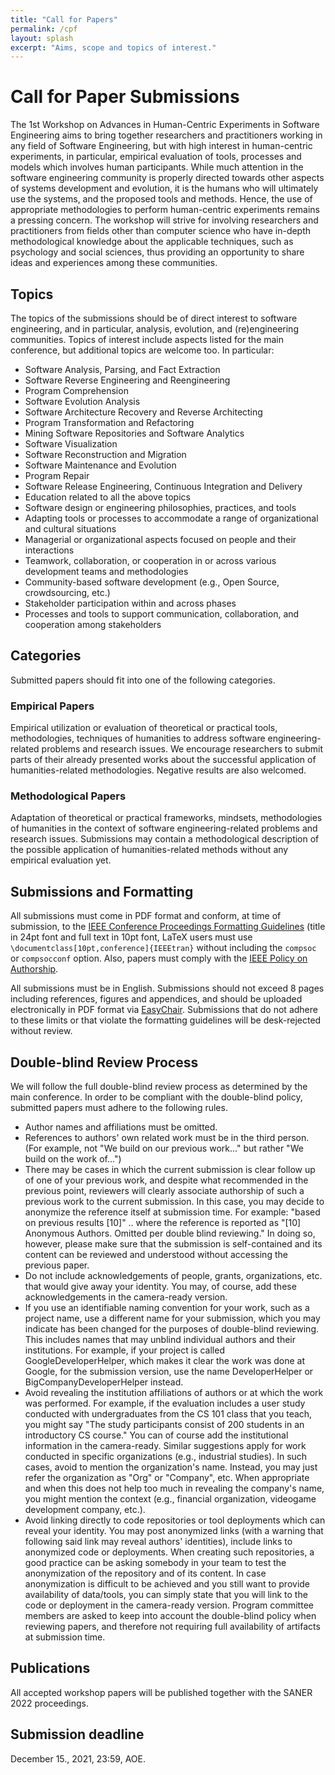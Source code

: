 ```yaml
---
title: "Call for Papers"
permalink: /cpf
layout: splash
excerpt: "Aims, scope and topics of interest."
---
```


# Call for Paper Submissions

The 1st Workshop on Advances in Human-Centric Experiments in Software Engineering aims to bring together researchers and practitioners working in any field of Software Engineering, but with high interest in human-centric experiments, in particular, empirical evaluation of tools, processes and models which involves human participants. While much attention in the software engineering community is properly directed towards other aspects of systems development and evolution, it is the humans who will ultimately use the systems, and the proposed tools and methods. Hence, the use of appropriate methodologies to perform human-centric experiments remains a pressing concern. The workshop will strive for involving researchers and practitioners from fields other than computer science who have in-depth methodological knowledge about the applicable techniques, such as psychology and social sciences, thus providing an opportunity to share ideas and experiences among these communities.

## Topics

The topics of the submissions should be of direct interest to software engineering, and in particular, analysis, evolution, and (re)engineering communities.
Topics of interest include aspects listed for the main conference, but additional topics are welcome too. In particular:

+ Software Analysis, Parsing, and Fact Extraction
+ Software Reverse Engineering and Reengineering
+ Program Comprehension
+ Software Evolution Analysis
+ Software Architecture Recovery and Reverse Architecting
+ Program Transformation and Refactoring
+ Mining Software Repositories and Software Analytics
+ Software Visualization
+ Software Reconstruction and Migration
+ Software Maintenance and Evolution
+ Program Repair
+ Software Release Engineering, Continuous Integration and Delivery
+ Education related to all the above topics
+ Software design or engineering philosophies, practices, and tools
+ Adapting tools or processes to accommodate a range of organizational and cultural situations
+ Managerial or organizational aspects focused on people and their interactions
+ Teamwork, collaboration, or cooperation in or across various development teams and methodologies
+ Community-based software development (e.g., Open Source, crowdsourcing, etc.)
+ Stakeholder participation within and across phases
+ Processes and tools to support communication, collaboration, and cooperation among stakeholders

## Categories

Submitted papers should fit into one of the following categories.

### Empirical Papers

Empirical utilization or evaluation of theoretical or practical tools, methodologies, techniques of humanities to address software engineering-related problems and research issues. We encourage researchers to submit parts of their already presented works about the successful application of humanities-related methodologies. Negative results are also welcomed.

### Methodological Papers

Adaptation of theoretical or practical frameworks, mindsets, methodologies of humanities in the context of software engineering-related problems and research issues. Submissions may contain a methodological description of the possible application of humanities-related methods without any empirical evaluation yet.

## Submissions and Formatting

All submissions must come in PDF format and conform, at time of submission, to the [IEEE Conference Proceedings Formatting Guidelines](https://www.ieee.org/conferences_events/conferences/publishing/templates.html) (title in 24pt font and full text in 10pt font, LaTeX users must use `\documentclass[10pt,conference]{IEEEtran}` without including the `compsoc` or `compsocconf` option. Also, papers must comply with the [IEEE Policy on Authorship](https://www.ieee.org/publications_standards/publications/rights/authorrightsresponsibilities.html).

All submissions must be in English. Submissions should not exceed 8 pages including references, figures and appendices, and should be uploaded electronically in PDF format via [EasyChair](https://easychair.org/conferences/?conf=human22). Submissions that do not adhere to these limits or that violate the formatting guidelines will be desk-rejected without review.

## Double-blind Review Process

We will follow the full double-blind review process as determined by the main conference. In order to be compliant with the double-blind policy, submitted papers must adhere to the following rules.

+ Author names and affiliations must be omitted.
+ References to authors' own related work must be in the third person. (For example, not "We build on our previous work..." but rather "We build on the work of...")
+ There may be cases in which the current submission is clear follow up of one of your previous work, and despite what recommended in the previous point, reviewers will clearly associate authorship of such a previous work to the current submission. In this case, you may decide to anonymize the reference itself at submission time. For example: "based on previous results [10]" .. where the reference is reported as "[10] Anonymous Authors. Omitted per double blind reviewing." In doing so, however, please make sure that the submission is self-contained and its content can be reviewed and understood without accessing the previous paper.
+ Do not include acknowledgements of people, grants, organizations, etc. that would give away your identity. You may, of course, add these acknowledgements in the camera-ready version.
+ If you use an identifiable naming convention for your work, such as a project name, use a different name for your submission, which you may indicate has been changed for the purposes of double-blind reviewing. This includes names that may unblind individual authors and their institutions. For example, if your project is called GoogleDeveloperHelper, which makes it clear the work was done at Google, for the submission version, use the name DeveloperHelper or BigCompanyDeveloperHelper instead.
+ Avoid revealing the institution affiliations of authors or at which the work was performed. For example, if the evaluation includes a user study conducted with undergraduates from the CS 101 class that you teach, you might say "The study participants consist of 200 students in an introductory CS course." You can of course add the institutional information in the camera-ready. Similar suggestions apply for work conducted in specific organizations (e.g., industrial studies). In such cases, avoid to mention the organization's name. Instead, you may just refer the organization as "Org" or "Company", etc. When appropriate and when this does not help too much in revealing the company's name, you might mention the context (e.g., financial organization, videogame development company, etc.).
+ Avoid linking directly to code repositories or tool deployments which can reveal your identity. You may post anonymized links (with a warning that following said link may reveal authors' identities), include links to anonymized code or deployments. When creating such repositories, a good practice can be asking somebody in your team to test the anonymization of the repository and of its content. In case anonymization is difficult to be achieved and you still want to provide availability of data/tools, you can simply state that you will link to the code or deployment in the camera-ready version. Program committee members are asked to keep into account the double-blind policy when reviewing papers, and therefore not requiring full availability of artifacts at submission time.

## Publications

All accepted workshop papers will be published together with the SANER 2022 proceedings.

## Submission deadline
December 15., 2021, 23:59, AOE.
